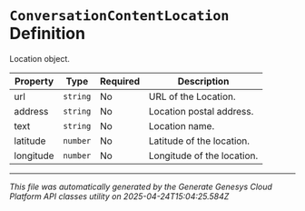 # `ConversationContentLocation` Definition

Location object.

| Property | Type | Required | Description |
|----------|------|----------|-------------|
| url | `string` | No | URL of the Location. |
| address | `string` | No | Location postal address. |
| text | `string` | No | Location name. |
| latitude | `number` | No | Latitude of the location. |
| longitude | `number` | No | Longitude of the location. |

---

*This file was automatically generated by the Generate Genesys Cloud Platform API classes utility on 2025-04-24T15:04:25.584Z*